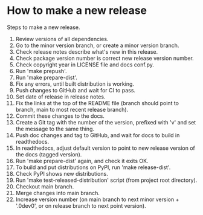 # How to make a new release

Steps to make a new release.

1. Review versions of all dependencies.
2. Go to the minor version branch, or create a minor version branch.
3. Check release notes describe what's new in this release.
4. Check package version number is correct new release version number.
5. Check copyright year in LICENSE file and docs conf.py.
6. Run 'make prepush'.
7. Run 'make prepare-dist'.
8. Fix any errors, until built distribution is working.
9. Push changes to GitHub and wait for CI to pass.
10. Set date of release in release notes.
11. Fix the links at the top of the README file (branch should point to branch, main to most recent release branch).
12. Commit these changes to the docs.
13. Create a Git tag with the number of the version, prefixed with 'v' and set the message to the same thing.
14. Push doc changes and tag to GitHub, and wait for docs to build in readthedocs.
15. In readthedocs, adjust default version to point to new release version of the docs (tagged version).
16. Run 'make prepare-dist' again, and check it exits OK.
17. To build and put distributions on PyPI, run 'make release-dist'.
18. Check PyPI shows new distributions.
19. Run 'make test-released-distribution' script (from project root directory).
20. Checkout main branch.
21. Merge changes into main branch.
22. Increase version number (on main branch to next minor version + '.0dev0', or on release branch to next point version).
